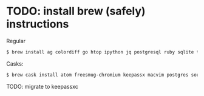 # TODO: install brew (safely) instructions

Regular
```bash
$ brew install ag colordiff go htop ipython jq postgresql ruby sqlite tree vim
```

Casks:
```bash
$ brew cask install atom freesmug-chromium keepassx macvim postgres soundflower soundflowerbed transmission tunnelblick virtualbox visual-studio-code vlc
```
TODO: migrate to keepassxc
